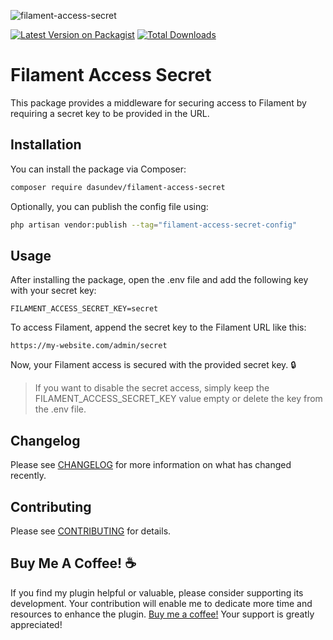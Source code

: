 ![filament-access-secret](https://github.com/dasundev/filament-access-secret/assets/54996800/51e6d872-f01f-4057-96d0-dfbd97b8bc1f)

[![Latest Version on Packagist](https://img.shields.io/packagist/v/dasundev/filament-access-secret.svg?style=flat-square)](https://packagist.org/packages/dasundev/filament-access-secret)
[![Total Downloads](https://img.shields.io/packagist/dt/dasundev/filament-access-secret.svg?style=flat-square)](https://packagist.org/packages/dasundev/filament-access-secret)

# Filament Access Secret

This package provides a middleware for securing access to Filament by requiring a secret key to be provided in the URL.

## Installation

You can install the package via Composer:

 ```bash
 composer require dasundev/filament-access-secret
 ```
Optionally, you can publish the config file using:

```bash
php artisan vendor:publish --tag="filament-access-secret-config"
```
## Usage

After installing the package, open the .env file and add the following key with your secret key:

```dotenv
FILAMENT_ACCESS_SECRET_KEY=secret
```

To access Filament, append the secret key to the Filament URL like this:

```
https://my-website.com/admin/secret
```

Now, your Filament access is secured with the provided secret key. 🔒

> If you want to disable the secret access, simply keep the FILAMENT_ACCESS_SECRET_KEY value empty or delete the key from the .env file.

## Changelog

Please see [CHANGELOG](CHANGELOG.md) for more information on what has changed recently.

## Contributing

Please see [CONTRIBUTING](CONTRIBUTING.md) for details.

## Buy Me A Coffee! :coffee:
If you find my plugin helpful or valuable, please consider supporting its development. Your contribution will enable me to dedicate more time and resources to enhance the plugin. [Buy me a coffee!](https://www.buymeacoffee.com/dasundev) Your support is greatly appreciated!
